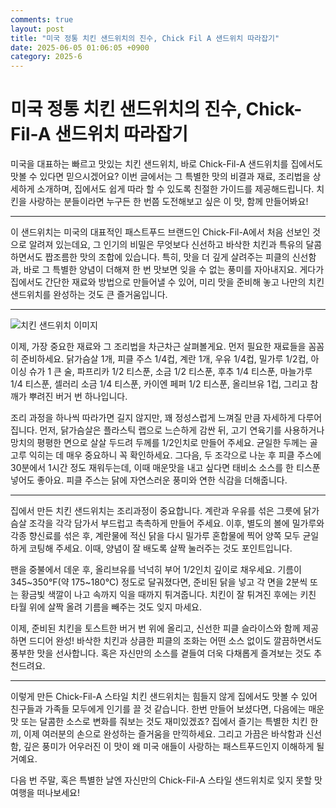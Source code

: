 ```yaml
---
comments: true
layout: post
title: "미국 정통 치킨 샌드위치의 진수, Chick Fil A 샌드위치 따라잡기"
date: 2025-06-05 01:06:05 +0900
category: 2025-6
---
```


# 미국 정통 치킨 샌드위치의 진수, Chick-Fil-A 샌드위치 따라잡기

미국을 대표하는 빠르고 맛있는 치킨 샌드위치, 바로 Chick-Fil-A 샌드위치를 집에서도 맛볼 수 있다면 믿으시겠어요? 이번 글에서는 그 특별한 맛의 비결과 재료, 조리법을 상세하게 소개하며, 집에서도 쉽게 따라 할 수 있도록 친절한 가이드를 제공해드립니다. 치킨을 사랑하는 분들이라면 누구든 한 번쯤 도전해보고 싶은 이 맛, 함께 만들어봐요!

---

이 샌드위치는 미국의 대표적인 패스트푸드 브랜드인 Chick-Fil-A에서 처음 선보인 것으로 알려져 있는데요, 그 인기의 비밀은 무엇보다 신선하고 바삭한 치킨과 특유의 달콤하면서도 짭조름한 맛의 조합에 있습니다. 특히, 맛을 더 깊게 살려주는 피클의 신선함과, 바로 그 특별한 양념이 더해져 한 번 맛보면 잊을 수 없는 풍미를 자아내지요. 게다가 집에서도 간단한 재료와 방법으로 만들어낼 수 있어, 미리 맛을 준비해 놓고 나만의 치킨 샌드위치를 완성하는 것도 큰 즐거움입니다.

---

![치킨 샌드위치 이미지](https://www.themealdb.com/images/media/meals/sbx7n71587673021.jpg)

이제, 가장 중요한 재료와 그 조리법을 차근차근 살펴볼게요. 먼저 필요한 재료들을 꼼꼼히 준비하세요. 닭가슴살 1개, 피클 주스 1/4컵, 계란 1개, 우유 1/4컵, 밀가루 1/2컵, 아이싱 슈가 1 큰 술, 파프리카 1/2 티스푼, 소금 1/2 티스푼, 후추 1/4 티스푼, 마늘가루 1/4 티스푼, 셀러리 소금 1/4 티스푼, 카이엔 페퍼 1/2 티스푼, 올리브유 1컵, 그리고 참깨가 뿌려진 버거 번 하나입니다. 

조리 과정을 하나씩 따라가면 길지 않지만, 꽤 정성스럽게 느껴질 만큼 자세하게 다루어집니다. 먼저, 닭가슴살은 플라스틱 랩으로 느슨하게 감싼 뒤, 고기 연육기를 사용하거나 망치의 평평한 면으로 살살 두드려 두께를 1/2인치로 만들어 주세요. 균일한 두께는 골고루 익히는 데 매우 중요하니 꼭 확인하세요. 그다음, 두 조각으로 나눈 후 피클 주스에 30분에서 1시간 정도 재워두는데, 이때 매운맛을 내고 싶다면 태비소 소스를 한 티스푼 넣어도 좋아요. 피클 주스는 닭에 자연스러운 풍미와 연한 식감을 더해줍니다.

---

집에서 만든 치킨 샌드위치는 조리과정이 중요합니다. 계란과 우유를 섞은 그릇에 닭가슴살 조각을 각각 담가서 부드럽고 촉촉하게 만들어 주세요. 이후, 별도의 볼에 밀가루와 각종 향신료를 섞은 후, 계란물에 적신 닭을 다시 밀가루 혼합물에 찍어 양쪽 모두 균일하게 코팅해 주세요. 이때, 양념이 잘 배도록 살짝 눌러주는 것도 포인트입니다.

팬을 중불에서 데운 후, 올리브유를 넉넉히 부어 1/2인치 깊이로 채우세요. 기름이 345~350°F(약 175~180°C) 정도로 달궈졌다면, 준비된 닭을 넣고 각 면을 2분씩 또는 황금빛 색깔이 나고 속까지 익을 때까지 튀겨줍니다. 치킨이 잘 튀겨진 후에는 키친 타월 위에 살짝 올려 기름을 빼주는 것도 잊지 마세요.

이제, 준비된 치킨을 토스트한 버거 번 위에 올리고, 신선한 피클 슬라이스와 함께 제공하면 드디어 완성! 바삭한 치킨과 상큼한 피클의 조화는 어떤 소스 없이도 깔끔하면서도 풍부한 맛을 선사합니다. 혹은 자신만의 소스를 곁들여 더욱 다채롭게 즐겨보는 것도 추천드려요.

---

이렇게 만든 Chick-Fil-A 스타일 치킨 샌드위치는 힘들지 않게 집에서도 맛볼 수 있어 친구들과 가족들 모두에게 인기를 끌 것 같습니다. 한번 만들어 보셨다면, 다음에는 매운맛 또는 달콤한 소스로 변화를 줘보는 것도 재미있겠죠? 집에서 즐기는 특별한 치킨 한 끼, 이제 여러분의 손으로 완성하는 즐거움을 만끽하세요. 그리고 가끔은 바삭함과 신선함, 깊은 풍미가 어우러진 이 맛이 왜 미국 애들이 사랑하는 패스트푸드인지 이해하게 될 거예요. 

다음 번 주말, 혹은 특별한 날엔 자신만의 Chick-Fil-A 스타일 샌드위치로 잊지 못할 맛 여행을 떠나보세요!